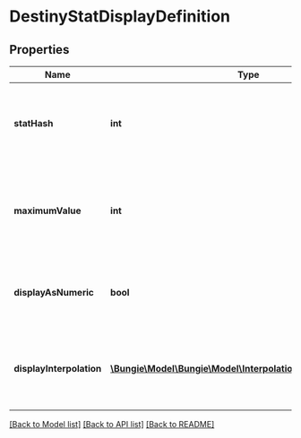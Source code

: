 # DestinyStatDisplayDefinition

## Properties
Name | Type | Description | Notes
------------ | ------------- | ------------- | -------------
**statHash** | **int** | The hash identifier for the stat being transformed into a Display stat.  Use it to look up the DestinyStatDefinition, or key into a DestinyInventoryItemDefinition&#39;s stats property. | [optional] 
**maximumValue** | **int** | Regardless of the output of interpolation, this is the maximum possible value that the stat can be. It should also be used as the upper bound for displaying the stat as a progress bar (the minimum always being 0) | [optional] 
**displayAsNumeric** | **bool** | If this is true, the stat should be displayed as a number. Otherwise, display it as a progress bar. Or, you know, do whatever you want. There&#39;s no displayAsNumeric police. | [optional] 
**displayInterpolation** | [**\Bungie\Model\\Bungie\Model\Interpolation\InterpolationPoint[]**](InterpolationPoint.md) | The interpolation table representing how the Investment Stat is transformed into a Display Stat.   See DestinyStatDefinition for a description of the stages of stat transformation. | [optional] 

[[Back to Model list]](../README.md#documentation-for-models) [[Back to API list]](../README.md#documentation-for-api-endpoints) [[Back to README]](../README.md)


